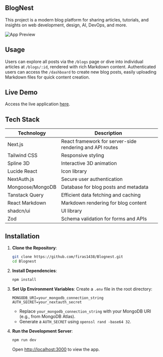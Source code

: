 ## BlogNest
This project is a modern blog platform for sharing articles, tutorials, and insights on web development, design, AI, DevOps, and more.

![App Preview](https://i.imgur.com/ups3dDI.jpeg)

## Usage
Users can explore all posts via the `/blogs` page or dive into individual articles at `/blogs/:id`, rendered with rich Markdown content. Authenticated users can access the `/dashboard` to create new blog posts, easily uploading Markdown files for quick content creation.

## Live Demo
Access the live application [here](https://theblognest.vercel.app).

## Tech Stack

| Technology         | Description                                    |
|--------------------|------------------------------------------------|
| Next.js            | React framework for server-side rendering and API routes |
| Tailwind CSS       | Responsive styling                            |
| Spline 3D          | Interactive 3D animation                      |
| Lucide React       | Icon library                                  |
| NextAuth.js        | Secure user authentication                    |
| Mongoose/MongoDB   | Database for blog posts and metadata          |
| Tanstack Query     | Efficient data fetching and caching           |
| React Markdown     | Markdown rendering for blog content           |
| shadcn/ui          | UI library                                    |
| Zod                | Schema validation for forms and APIs          |

## Installation

1. **Clone the Repository**:
   ```bash
   git clone https://github.com/firas1438/Blognest.git
   cd Blognest
   ```

2. **Install Dependencies**:
   ```bash
   npm install
   ```

3. **Set Up Environment Variables**:
   Create a `.env` file in the root directory:
   ```env
   MONGODB_URI=your_mongodb_connection_string
   AUTH_SECRET=your_nextauth_secret
   ```
   - Replace `your_mongodb_connection_string` with your MongoDB URI (e.g., from MongoDB Atlas).
   - Generate a `AUTH_SECRET` using `openssl rand -base64 32`.

4. **Run the Development Server**:
   ```bash
   npm run dev
   ```
   Open [http://localhost:3000](http://localhost:3000) to view the app.

